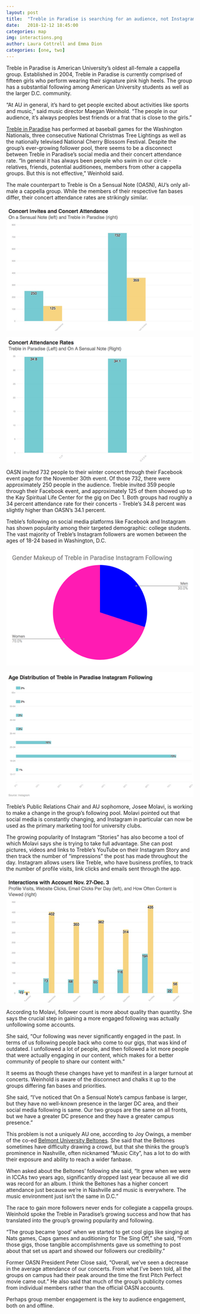 ```yaml
---
layout: post
title:  "Treble in Paradise is searching for an audience, not Instagram likes"
date:   2018-12-12 18:45:00
categories: map
img: interactions.png
author: Laura Cottrell and Emma Dion
categories: [one, two]
---
```


Treble in Paradise is American University’s oldest all-female a cappella group. Established in 2004, Treble in Paradise is currently comprised of fifteen girls who perform wearing their signature pink high heels. The group has a substantial following among American University students as well as the larger D.C. community. 

“At AU in general, it’s hard to get people excited about activities like sports and music,” said music director Maegan Weinhold. “The people in our audience, it’s always peoples best friends or a frat that is close to the girls.”

[Treble in Paradise](https://trebleinparadise.wixsite.com/treble) has performed at baseball games for the Washington Nationals, three consecutive National Christmas Tree Lightings as well as the nationally televised National Cherry Blossom Festival. Despite the group’s ever-growing follower pool, there seems to be a disconnect between Treble in Paradise’s social media and their concert attendance rate. “In general it has always been people who swim in our circle - relatives, friends, potential auditionees, members from other a cappella groups. But this is not effective,” Weinhold said.

The male counterpart to Treble is On a Sensual Note (OASN), AU’s only all-male a cappella group. While the members of their respective fan bases differ, their concert attendance rates are strikingly similar. 

   
![concertinvites.png](../images/concertinvites.png)					

![concertattendence.png](../images/concertattendance.png)

OASN invited 732 people to their winter concert through their Facebook event page for the November 30th event. Of those 732, there were approximately 250 people in the audience. Treble invited 359 people through their Facebook event, and approximately 125 of them showed up to the Kay Spiritual Life Center for the gig on Dec 1. Both groups had roughly a 34 percent attendance rate for their concerts - Treble’s 34.8 percent was slightly higher than OASN’s 34.1 percent. 

Treble’s following on social media platforms like Facebook and Instagram has shown popularity among their targeted demographic: college students. The vast majority of Treble’s Instagram followers are women between the ages of 18-24 based in Washington, D.C. 

   
![instagender.png](../images/instagender.png)

![instagramages.png](../images/instagramages.png)

Treble’s Public Relations Chair and AU sophomore, Josee Molavi, is working to make a change in the group’s following pool. Molavi pointed out that social media is constantly changing, and Instagram in particular can now be used as the primary marketing tool for university clubs. 

The growing popularity of Instagram “Stories” has also become a tool of which Molavi says she is trying to take full advantage. She can post pictures, videos and links to Treble’s YouTube on their Instagram Story and then track the number of “impressions” the post has made throughout the day. Instagram allows users like Treble, who have business profiles, to track the number of profile visits, link clicks and emails sent through the app.
 
![interactions.png](../images/interactions.png)

According to Molavi, follower count is more about quality than quantity. She says the crucial step in gaining a more engaged following was actually unfollowing some accounts. 

She said, “Our following was never significantly engaged in the past. In terms of us following people back who come to our gigs, that was kind of outdated. I unfollowed a lot of people, and then followed a lot more people that were actually engaging in our content, which makes for a better community of people to share our content with.” 

It seems as though these changes have yet to manifest in a larger turnout at concerts. Weinhold is aware of the disconnect and chalks it up to the groups differing fan bases and priorities. 

She said, “I’ve noticed that On a Sensual Note’s campus fanbase is larger, but they have no well-known presence in the larger DC area, and their social media following is same. Our two groups are the same on all fronts, but we have a greater DC presence and they have a greater campus presence.”

This problem is not a uniquely AU one, according to Joy Owings, a member of the co-ed [Belmont University Beltones](http://thebeltones.squarespace.com). She said that the Beltones sometimes have difficulty drawing a crowd, but that she thinks the group’s prominence in Nashville, often nicknamed “Music City”, has a lot to do with their exposure and ability to reach a wider fanbase. 

When asked about the Beltones’ following she said, “It grew when we were in ICCAs two years ago, significantly dropped last year because all we did was record for an album. I think the Beltones has a higher concert attendance just because we’re in Nashville and music is everywhere. The music environment just isn’t the same in D.C.” 

The race to gain more followers never ends for collegiate a cappella groups. Weinhold spoke the Treble in Paradise’s growing success and how that has translated into the group’s growing popularity and following. 

“The group became ‘good’ when we started to get cool gigs like singing at Nats games, Caps games and auditioning for The Sing Off,” she said, “From those gigs, those tangible accomplishments gave us something to post about that set us apart and showed our followers our credibility.” 

Former OASN President Peter Close said, “Overall, we’ve seen a decrease in the average attendance of our concerts. From what I’ve been told, all the groups on campus had their peak around the time the first Pitch Perfect movie came out.” He also said that much of the group’s publicity comes from individual members rather than the official OASN accounts. 

Perhaps group member engagement is the key to audience engagement, both on and offline. 


